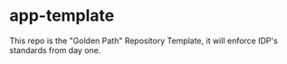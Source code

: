 # app-template
This repo is the "Golden Path" Repository Template, it will enforce IDP's standards from day one.
